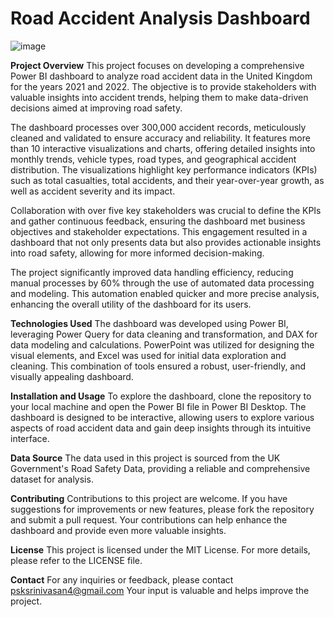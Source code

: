 # Road Accident Analysis Dashboard 
![image](https://github.com/Srinivasan2821/Road-Accident-Analysis/assets/154582529/2829e403-f8db-41a1-9a0d-4c1d166b1faf)


**Project Overview**
This project focuses on developing a comprehensive Power BI dashboard to analyze road accident data in the United Kingdom for the years 2021 and 2022. The objective is to provide stakeholders with valuable insights into accident trends, helping them to make data-driven decisions aimed at improving road safety.

The dashboard processes over 300,000 accident records, meticulously cleaned and validated to ensure accuracy and reliability. It features more than 10 interactive visualizations and charts, offering detailed insights into monthly trends, vehicle types, road types, and geographical accident distribution. The visualizations highlight key performance indicators (KPIs) such as total casualties, total accidents, and their year-over-year growth, as well as accident severity and its impact.

Collaboration with over five key stakeholders was crucial to define the KPIs and gather continuous feedback, ensuring the dashboard met business objectives and stakeholder expectations. This engagement resulted in a dashboard that not only presents data but also provides actionable insights into road safety, allowing for more informed decision-making.

The project significantly improved data handling efficiency, reducing manual processes by 60% through the use of automated data processing and modeling. This automation enabled quicker and more precise analysis, enhancing the overall utility of the dashboard for its users.

**Technologies Used**
The dashboard was developed using Power BI, leveraging Power Query for data cleaning and transformation, and DAX for data modeling and calculations. PowerPoint was utilized for designing the visual elements, and Excel was used for initial data exploration and cleaning. This combination of tools ensured a robust, user-friendly, and visually appealing dashboard.

**Installation and Usage**
To explore the dashboard, clone the repository to your local machine and open the Power BI file in Power BI Desktop. The dashboard is designed to be interactive, allowing users to explore various aspects of road accident data and gain deep insights through its intuitive interface.

**Data Source**
The data used in this project is sourced from the UK Government's Road Safety Data, providing a reliable and comprehensive dataset for analysis.

**Contributing**
Contributions to this project are welcome. If you have suggestions for improvements or new features, please fork the repository and submit a pull request. Your contributions can help enhance the dashboard and provide even more valuable insights.

**License**
This project is licensed under the MIT License. For more details, please refer to the LICENSE file.

**Contact**
For any inquiries or feedback, please contact psksrinivasan4@gmail.com Your input is valuable and helps improve the project.

